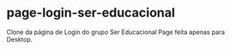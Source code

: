 # page-login-ser-educacional
Clone da página de Login do grupo Ser Educacional
Page feita apenas para Desktop.
